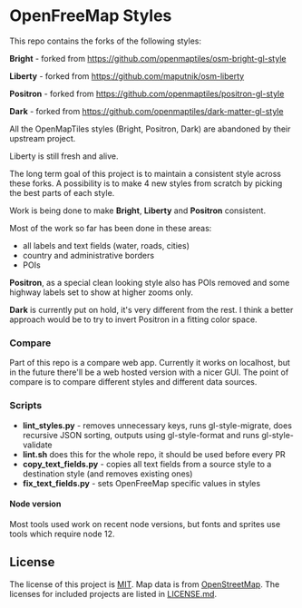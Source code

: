 # OpenFreeMap Styles

This repo contains the forks of the following styles:

**Bright** - forked from https://github.com/openmaptiles/osm-bright-gl-style

**Liberty** - forked from https://github.com/maputnik/osm-liberty

**Positron** - forked from https://github.com/openmaptiles/positron-gl-style

**Dark** - forked from https://github.com/openmaptiles/dark-matter-gl-style

All the OpenMapTiles styles (Bright, Positron, Dark) are abandoned by their upstream project.

Liberty is still fresh and alive. 

The long term goal of this project is to maintain a consistent style across these forks. A possibility is to make 4 new styles from scratch by picking the best parts of each style.

Work is being done to make **Bright**, **Liberty** and **Positron** consistent. 

Most of the work so far has been done in these areas:

- all labels and text fields (water, roads, cities)
- country and administrative borders
- POIs

**Positron**, as a special clean looking style also has POIs removed and some highway labels set to show at higher zooms only.

**Dark** is currently put on hold, it's very different from the rest. I think a better approach would be to try to invert Positron in a fitting color space.



### Compare

Part of this repo is a compare web app. Currently it works on localhost, but in the future there'll be a web hosted version with a nicer GUI. The point of compare is to compare different styles and different data sources.



### Scripts

- **lint_styles.py** - removes unnecessary keys, runs gl-style-migrate, does recursive JSON sorting, outputs using gl-style-format and runs gl-style-validate
- **lint.sh** does this for the whole repo, it should be used before every PR
- **copy_text_fields.py** - copies all text fields from a source style to a destination style (and removes existing ones)
- **fix_text_fields.py** - sets OpenFreeMap specific values in styles



#### Node version

Most tools used work on recent node versions, but fonts and sprites use tools which require node 12.



## License

The license of this project is [MIT](https://www.tldrlegal.com/license/mit-license). Map data is from [OpenStreetMap](https://www.openstreetmap.org/copyright). The licenses for included projects are listed in [LICENSE.md](https://github.com/hyperknot/openfreemap/blob/main/LICENSE.md).
